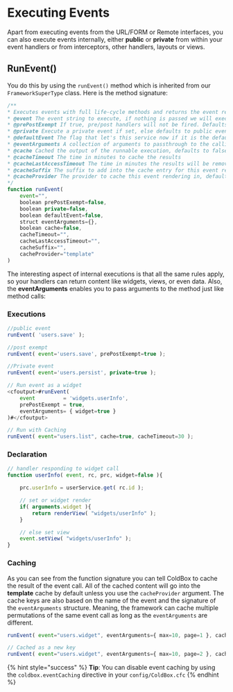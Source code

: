 # Executing Events

Apart from executing events from the URL/FORM or Remote interfaces, you can also execute events internally, either **public** or **private** from within your event handlers or from interceptors, other handlers, layouts or views.&#x20;

## RunEvent()

You do this by using the `runEvent()` method which is inherited from our `FrameworkSuperType` class. Here is the method signature:

```javascript
/**
* Executes events with full life-cycle methods and returns the event results if any were returned.
* @event The event string to execute, if nothing is passed we will execute the application's default event.
* @prePostExempt If true, pre/post handlers will not be fired. Defaults to false
* @private Execute a private event if set, else defaults to public events
* @defaultEvent The flag that let's this service now if it is the default event running or not. USED BY THE FRAMEWORK ONLY
* @eventArguments A collection of arguments to passthrough to the calling event handler method
* @cache Cached the output of the runnable execution, defaults to false. A unique key will be created according to event string + arguments.
* @cacheTimeout The time in minutes to cache the results
* @cacheLastAccessTimeout The time in minutes the results will be removed from cache if idle or requested
* @cacheSuffix The suffix to add into the cache entry for this event rendering
* @cacheProvider The provider to cache this event rendering in, defaults to 'template'
*/
function runEvent(
	event="",
	boolean prePostExempt=false,
	boolean private=false,
	boolean defaultEvent=false,
	struct eventArguments={},
	boolean cache=false,
	cacheTimeout="",
	cacheLastAccessTimeout="",
	cacheSuffix="",
	cacheProvider="template"
)
```

The interesting aspect of internal executions is that all the same rules apply, so your handlers can return content like widgets, views, or even data. Also, the **eventArguments** enables you to pass arguments to the method just like method calls:

### **Executions**

```javascript
//public event
runEvent( 'users.save' );

//post exempt
runEvent( event='users.save', prePostExempt=true );

//Private event
runEvent( event='users.persist', private=true );

// Run event as a widget
<cfoutput>#runEvent(
    event         = 'widgets.userInfo',
    prePostExempt = true,
    eventArguments= { widget=true }
)#</cfoutput>

// Run with Caching
runEvent( event="users.list", cache=true, cacheTimeout=30 );
```

### **Declaration**

```javascript
// handler responding to widget call
function userInfo( event, rc, prc, widget=false ){

    prc.userInfo = userService.get( rc.id );

    // set or widget render
    if( arguments.widget ){
        return renderView( "widgets/userInfo" );
    }

    // else set view
    event.setView( "widgets/userInfo" );
}
```

### Caching

As you can see from the function signature you can tell ColdBox to cache the result of the event call.  All of the cached content will go into the **template** cache by default unless you use the `cacheProvider` argument. The cache keys are also based on the name of the event and the signature of the `eventArguments` structure.  Meaning, the framework can cache multiple permutations of the same event call as long as the `eventArguments` are different.

```javascript
runEvent( event="users.widget", eventArguments={ max=10, page=1 }, cache=true );

// Cached as a new key
runEvent( event="users.widget", eventArguments={ max=10, page=2 }, cache=true );

```

{% hint style="success" %}
**Tip**: You can disable event caching by using the `coldbox.eventCaching` directive in your `config/ColdBox.cfc`
{% endhint %}

